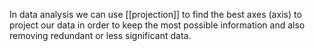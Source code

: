 In data analysis we can use [[projection]] to find the best axes (axis) to project our data in order to keep the most possible information and also removing redundant or less significant data. 